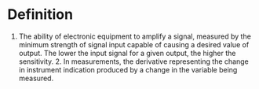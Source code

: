 # Definition

1.  The ability of electronic equipment to amplify a signal, measured by
    the minimum strength of signal input capable of causing a desired
    value of output. The lower the input signal for a given output, the
    higher the sensitivity. 2. In measurements, the derivative
    representing the change in instrument indication produced by a
    change in the variable being measured.
